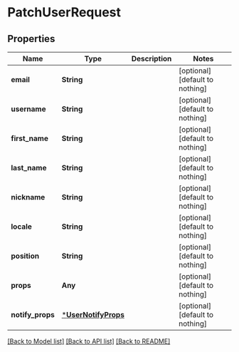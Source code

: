 # PatchUserRequest


## Properties
Name | Type | Description | Notes
------------ | ------------- | ------------- | -------------
**email** | **String** |  | [optional] [default to nothing]
**username** | **String** |  | [optional] [default to nothing]
**first_name** | **String** |  | [optional] [default to nothing]
**last_name** | **String** |  | [optional] [default to nothing]
**nickname** | **String** |  | [optional] [default to nothing]
**locale** | **String** |  | [optional] [default to nothing]
**position** | **String** |  | [optional] [default to nothing]
**props** | **Any** |  | [optional] [default to nothing]
**notify_props** | [***UserNotifyProps**](UserNotifyProps.md) |  | [optional] [default to nothing]


[[Back to Model list]](../README.md#models) [[Back to API list]](../README.md#api-endpoints) [[Back to README]](../README.md)


